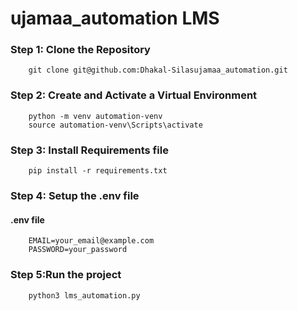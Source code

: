 # ujamaa_automation LMS


### Step 1: Clone the Repository
```
    git clone git@github.com:Dhakal-Silasujamaa_automation.git
```

### Step 2: Create and Activate a Virtual Environment
``` 
    python -m venv automation-venv
    source automation-venv\Scripts\activate
```

### Step 3: Install Requirements file
```
    pip install -r requirements.txt
```

### Step 4: Setup the .env file
#### .env file
```
    EMAIL=your_email@example.com
    PASSWORD=your_password
```

### Step 5:Run the project
```
    python3 lms_automation.py
```
